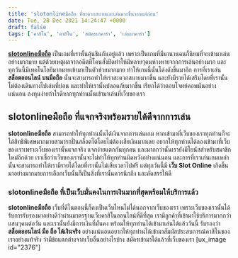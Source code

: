 ```yaml
---
title: 'slotonlineมือถือ ที่สะดวกสบายและเล่นมากขึ้นจากแต่ก่อน'
date: Tue, 28 Dec 2021 14:24:47 +0000
draft: false
tags: ['คาสิโน', 'คาสิโน', 'สมัครบาคาร่า', 'เล่นบาคาร่า']
---
```


**[slotonlineมือถือ](/archives/)** เป็นเกมที่เรานั้นคุ้นชินกันอยู่แล้ว เพราะเป็นเกมที่มีมานานคนก็นิยมที่จะเข้ามาเล่นอย่างมากมาย แต่ด้วยเหตุผลจากอดีตที่โดนสั่งปิดทำให้มีหลายๆคนห่างหายจากการเล่นอย่างมาก และทุกวันนี้มีเทคโนโลยีมากมายเข้ามาเป็นตัวช่วยมากมาย ทำให้เกมนี้นั้นโด่งดังขึ้นมาอีก การที่เราเล่น **สล็อตออนไลน์ บนมือถือ** นั้นจะสามารถทำให้เราสะดวกสบายมากขึ้น และยังมีรายได้เสริมโดยที่เรานั้นไม่ต้องเดินทางไปเล่นที่บ่อน และทำให้เรานั้นปลอดภัยมากขึ้น เรียกได้ว่าตอบโจทย์คอพนันอย่างแน่นอน ลงทุนง่ายกำไรดีหากทุกท่านนั้นเข้ามาเล่นที่เว็บของเรา

**slotonlineมือถือ ที่แจกจริงพร้อมรายได้ดีจากการเล่น**
------------------------------------------------------

**slotonlineมือถือ** สามารถทำให้ทุกท่านนั้นได้เงินจากการเล่นเกม หากเข้ามาที่เว็บของเราทุกท่านก็จะได้สิทธิพิเศษมากมายสามารถปั่นสล็อตได้โดยไม่ต้องเสียเงินมากเลย อยากให้ทุกท่านได้ลองเข้ามาที่เว็บของเราเพราะเว็บของเรานั้นแจกจริง แจกง่ายแตกกันทุกคน และมากกว่านั้นเรายังมีโยนัสสำหรับสมาชิกใหม่อีกด้วย เราเชื่อว่าเว็บของเรานั้นจะไม่ทำให้ทุกท่านผิดหวังอย่างแน่นอน และการที่เราเล่นเกมเหล่านั้นจะสามารถทำให้เรามีรายได้โดยที่เรานั้นไม่เสียเวลาไปฟรี แต่ทุกวันนี้มี **เว็บ Slot Online** เกิดขึ้นมาอย่างมากมายการเลือกเว็บนั้นก็เป็นสิ่งที่เรานั้นควรนึกถึง และคัดสรรให้ดี

### **slotonlineมือถือ ที่เป็นเว็บมั่นคงในการเงินมากที่สุดพร้อมให้บริการแล้ว**

**slotonlineมือถือ** เว็บที่ดีในตอนนี้ก็คงเป็นเว็บไหนไม่ได้นอกจากเว็บของเรา เพราะเว็บของเรานั้นได้รับการรับรองมาอย่างดีว่าผ่านมาตรฐานเว็บคาสิโนออนไลน์ที่ดีที่สุด เรามีลูกค้าที่เข้ามาใช้บริการมากกว่าแสนๆคนต่อวัน และเรานั้นยังมีการเงินที่มั่นคง พร้อมให้ทุกท่านได้เข้ามาเล่นได้แล้ววันนี้ รับรองว่า **สล็อตออนไลน์ มือ ถือ ได้เงินจริง** อย่างแน่นอนอยากให้ทุกท่านได้เข้ามาสัมผัสประสบการณ์คาสิโนของเราอย่างแท้จริง ว่ามีข้อแตกต่างจากเว็บอื่นอย่างไรบ้าง สมัครเข้ามาได้แล้วที่เว็บของเรา \[ux\_image id="2376"\]
